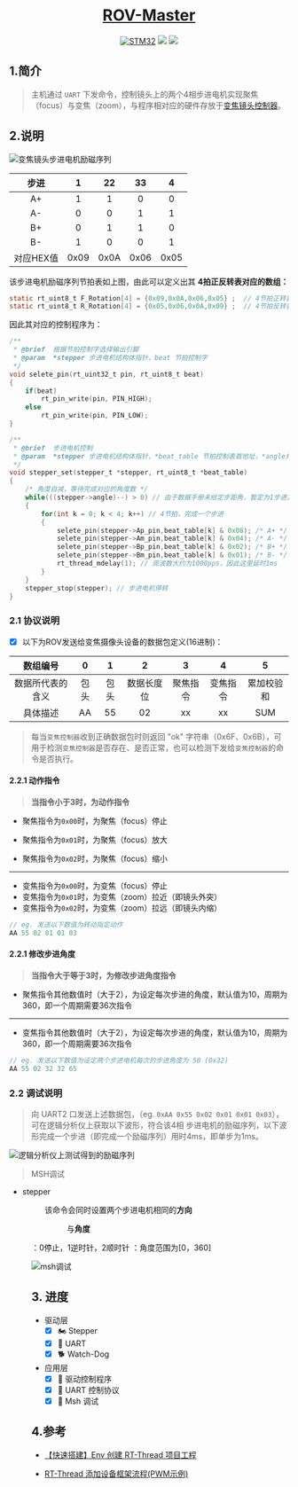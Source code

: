 <div align="center">
  <a href="https://github.com/zengwangfa/rov-master"><img src="https://zengwangfa.oss-cn-shanghai.aliyuncs.com/rov/rovmaster(vector)1.png" alt=""></a>
  <a href="https://github.com/zengwangfa/rov-master"><h1>ROV-Master</h2></a>
</div>

<div align="center">
  <a href="https://www.stmcu.com.cn"><img src="https://img.shields.io/badge/Device-STM32F103C8T6-orange?style=flat-square" alt="STM32"></a>
  <a href="https://www.rt-thread.org/"><img src="https://img.shields.io/badge/OS-RT--Thread-brightgreen" ></a>
  <a href="https://img.shields.io"><img src="https://img.shields.io/github/repo-size/ROV-Master/zoom-camera-controller?style=flat-square" ></a>
</div>

## 1.简介

>  主机通过 `UART` 下发命令，控制镜头上的两个4相步进电机实现聚焦（focus）与变焦（zoom），与程序相对应的硬件存放于[变焦镜头控制器](https://github.com/ROV-Master/rovmaster-hardware/tree/master/5.ROV%20Master%20Zoom%20Controller%20V2.0)。

## 2.说明
![变焦镜头步进电机励磁序列](https://zengwangfa.oss-cn-shanghai.aliyuncs.com/rov/focus_camera_sequence_of_excitation.png "变焦镜头步进电机励磁序列")



|   步进    |  1   |  22  |  33  |  4   |
| :-------: | :--: | :--: | :--: | :--: |
|    A+     |  1   |  1   |  0   |  0   |
|    A-     |  0   |  0   |  1   |  1   |
|    B+     |  0   |  1   |  1   |  0   |
|    B-     |  1   |  0   |  0   |  1   |
| 对应HEX值 | 0x09 | 0x0A | 0x06 | 0x05 |

该步进电机励磁序列节拍表如上图，由此可以定义出其 **4拍正反转表对应的数组：**

```c
static rt_uint8_t F_Rotation[4] = {0x09,0x0A,0x06,0x05} ;  // 4节拍正转表 Forward
static rt_uint8_t R_Rotation[4] = {0x05,0x06,0x0A,0x09} ;  // 4节拍反转表 Reverse
```

因此其对应的控制程序为：

```c
/**
 * @brief  根据节拍控制字选择输出引脚
 * @param  *stepper 步进电机结构体指针，beat 节拍控制字
 */
void selete_pin(rt_uint32_t pin, rt_uint8_t beat)
{
	if(beat)
        rt_pin_write(pin, PIN_HIGH);
    else
        rt_pin_write(pin, PIN_LOW);
}

/**
 * @brief  步进电机控制
 * @param  *stepper 步进电机结构体指针，*beat_table 节拍控制表首地址，*angle角度变量指针
 */
void stepper_set(stepper_t *stepper, rt_uint8_t *beat_table)
{
	/* 角度自减，等待完成对应的角度数 */
	while(((stepper->angle)--) > 0) // 由于数据手册未给定步距角，暂定为1步进1°
	{
		for(int k = 0; k < 4; k++) // 4节拍，完成一个步进
		{
			selete_pin(stepper->Ap_pin,beat_table[k] & 0x08); /* A+ */
			selete_pin(stepper->Am_pin,beat_table[k] & 0x04); /* A- */
			selete_pin(stepper->Bp_pin,beat_table[k] & 0x02); /* B+ */
			selete_pin(stepper->Bm_pin,beat_table[k] & 0x01); /* B- */
			rt_thread_mdelay(1); // 周波数大约为1000pps，因此这里延时1ms
		}
	}
	stepper_stop(stepper); // 步进电机停转
}
```

### 2.1 协议说明

- [x] 以下为ROV发送给变焦摄像头设备的数据包定义(16进制)：

|     数组编号     |  0   |  1   |     2      |    3     |    4     |     5      |
| :--------------: | :--: | :--: | :--------: | :------: | :------: | :--------: |
| 数据所代表的含义 | 包头 | 包头 | 数据长度位 | 聚焦指令 | 变焦指令 | 累加校验和 |
|     具体描述     |  AA  |  55  |     02     |    xx    |    xx    |    SUM     |

> 每当`变焦控制器`收到正确数据包时则返回 "ok" 字符串（0x6F、0x6B），可用于检测`变焦控制器`是否存在、是否正常，也可以检测下发给`变焦控制器`的命令是否执行。



#### 2.2.1 动作指令

> **当指令小于3时，为动作指令**

- 聚焦指令为`0x00`时，为聚焦（focus）停止

- 聚焦指令为`0x01`时，为聚焦（focus）放大

- 聚焦指令为`0x02`时，为聚焦（focus）缩小

  

---

- 变焦指令为`0x00`时，为变焦（focus）停止
- 变焦指令为`0x01`时，为变焦（zoom）拉近（即镜头外突）
- 变焦指令为`0x02`时，为变焦（zoom）拉远（即镜头内缩）

```c
// eg. 发送以下数值为转动指定动作
AA 55 02 01 01 03
```

#### 2.2.1 修改步进角度

>  **当指令大于等于3时，为修改步进角度指令**

- 聚焦指令其他数值时（大于2），为设定每次步进的角度，默认值为10，周期为360，即一个周期需要36次指令

---

- 变焦指令其他数值时（大于2），为设定每次步进的角度，默认值为10，周期为360，即一个周期需要36次指令

```c
// eg. 发送以下数值为设定两个步进电机每次的步进角度为 50 (0x32)
AA 55 02 32 32 65
```



### 2.2 调试说明

> 向 UART2 口发送上述数据包，（eg. `0xAA 0x55 0x02 0x01 0x01 0x03`），可在逻辑分析仪上获取以下波形，符合该4相 步进电机的励磁序列，以下波形完成一个步进（即完成一个励磁序列）用时4ms，即单步为1ms。

![逻辑分析仪上测试得到的励磁序列](https://zengwangfa.oss-cn-shanghai.aliyuncs.com/rov/stepper_sequence_on_logic_analyzer.png "逻辑分析仪上测试得到的励磁序列")


> MSH调试

- stepper <dir> <angle>
该命令会同时设置两个步进电机相同的**方向**<dir>与**角度**<angle>
<dir>：0停止，1逆时针，2顺时针
<angle>：角度范围为[0，360]

![msh调试](https://zengwangfa.oss-cn-shanghai.aliyuncs.com/rov/stepper_msh.png "msh调试")


## 3. 进度
- 驱动层
	- [x] :motorcycle: Stepper 
	- [x] :link: ​UART 
	- [x] :dog2: ​Watch-Dog 

- 应用层
	- [x] :wrench: ​驱动控制程序 
	- [x] :pencil: ​UART 控制协议 
	- [x] :dizzy: ​Msh 调试 
	
## 4.参考

- [【快速搭建】Env 创建 RT-Thread 项目工程](https://www.rt-thread.org/document/site/application-note/setup/standard-project/an0017-standard-project/)

- [RT-Thread 添加设备框架流程(PWM示例)](https://www.rt-thread.org/document/site/application-note/driver/pwm/an0037-rtthread-driver-pwm/#)

  

  